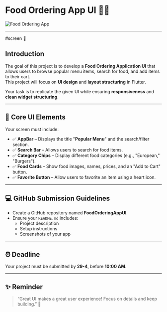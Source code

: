 # Food Ordering App UI 🍔📱

![Food Ordering App](https://paper-attachments.dropboxusercontent.com/s_69647C1FF6C984FF81D4260732A102F2DF4DC072773110481D62B2D7A125EB70_1739185345523_image.png)

---
#screen 📱

## Introduction

The goal of this project is to develop a **Food Ordering Application UI** that allows users to browse popular menu items, search for food, and add items to their cart.  
This project will focus on **UI design** and **layout structuring** in Flutter.

Your task is to replicate the given UI while ensuring **responsiveness** and **clean widget structuring**.

---

## 📱 Core UI Elements

Your screen must include:

- ✅ **AppBar** – Displays the title "**Popular Menu**" and the search/filter section.
- ✅ **Search Bar** – Allows users to search for food items.
- ✅ **Category Chips** – Display different food categories (e.g., "European," "Burgers").
- ✅ **Food Cards** – Show food images, names, prices, and an "Add to Cart" button.
- ✅ **Favorite Button** – Allow users to favorite an item using a heart icon.

---

## 💻 GitHub Submission Guidelines

- Create a GitHub repository named **FoodOrderingAppUI**.
- Ensure your `README.md` includes:
  - Project description
  - Setup instructions
  - Screenshots of your app

---

## ⏰ Deadline

Your project must be submitted by **29-4**, before **10:00 AM**.

---

## ✨ Reminder

> “Great UI makes a great user experience! Focus on details and keep building.” 🚀
